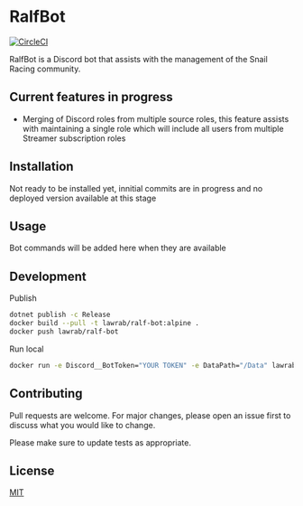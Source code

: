 # RalfBot
[![CircleCI](https://circleci.com/gh/lawrab/RalfBot.svg?style=svg)](https://circleci.com/gh/lawrab/RalfBot)

RalfBot is a Discord bot that assists with the management of the Snail Racing community.

## Current features in progress
* Merging of Discord roles from multiple source roles, this feature assists with maintaining a single role which will include all users from multiple Streamer subscription roles

## Installation

Not ready to be installed yet, innitial commits are in progress and no deployed version available at this stage

## Usage

Bot commands will be added here when they are available

## Development

Publish
```sh
dotnet publish -c Release
docker build --pull -t lawrab/ralf-bot:alpine .
docker push lawrab/ralf-bot
```

Run local
```sh
docker run -e Discord__BotToken="YOUR TOKEN" -e DataPath="/Data" lawrab/ralf-bot
```

## Contributing
Pull requests are welcome. For major changes, please open an issue first to discuss what you would like to change.

Please make sure to update tests as appropriate.

## License
[MIT](https://choosealicense.com/licenses/mit/)